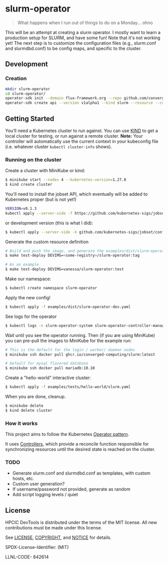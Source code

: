 # slurm-operator

> What happens when I run out of things to do on a Monday... ohno 

This will be an attempt at creating a slurm operator. I mostly want to learn a production setup for SLURM,
and have some fun! Note that it's not working yet! The next step is to customize the configuration files
(e.g., slurm.conf and slurmdbd.conf) to be config maps, and specific to the cluster.

## Development

### Creation

```bash
mkdir slurm-operator
cd slurm-operator/
operator-sdk init --domain flux-framework.org --repo github.com/converged-computing/slurm-operator
operator-sdk create api --version v1alpha1 --kind slurm --resource --controller
```

## Getting Started

You’ll need a Kubernetes cluster to run against. You can use [KIND](https://sigs.k8s.io/kind) to get a local cluster for testing, or run against a remote cluster.
**Note:** Your controller will automatically use the current context in your kubeconfig file (i.e. whatever cluster `kubectl cluster-info` shows).

### Running on the cluster

Create a cluster with MiniKube or kind:

```bash
$ minikube start --nodes 4 --kubernetes-version=1.27.0
$ kind create cluster
```

You'll need to install the jobset API, which eventually will be added to Kubernetes proper (but is not yet!)

```bash
VERSION=v0.1.3
kubectl apply --server-side -f https://github.com/kubernetes-sigs/jobset/releases/download/$VERSION/manifests.yaml
```
or development version (this is what I did):

```bash
$ kubectl apply --server-side -k github.com/kubernetes-sigs/jobset/config/default?ref=main
```

Generate the custom resource definition

```bash
# Build and push the image, and generate the examples/dist/slurm-operator-dev.yaml
$ make test-deploy DEVIMG=<some-registry>/slurm-operator:tag

# As an example
$ make test-deploy DEVIMG=vanessa/slurm-operator:test
```

Make our namespace:

```bash
$ kubectl create namespace slurm-operator
```

Apply the new config!

```bash
$ kubectl apply -f examples/dist/slurm-operator-dev.yaml
```

See logs for the operator

```bash
$ kubectl logs -n slurm-operator-system slurm-operator-controller-manager-6f6945579-9pknp 
```

Wait until you see the operator running. Then (if you are using MiniKube) you can pre-pull the images to MiniKube for the example run:

```bash
# This is the default for the login / worker/ daemon nodes
$ minikube ssh docker pull ghcr.io/converged-computing/slurm:latest

# Default for mysql flavored database
$ minikube ssh docker pull mariadb:10.10
```

Create a "hello-world" interactive cluster:

```bash
$ kubectl apply -f examples/tests/hello-world/slurm.yaml 
```

When you are done, cleanup.

```bash
$ minikube delete
$ kind delete cluster
```

### How it works

This project aims to follow the Kubernetes [Operator pattern](https://kubernetes.io/docs/concepts/extend-kubernetes/operator/).

It uses [Controllers](https://kubernetes.io/docs/concepts/architecture/controller/),
which provide a reconcile function responsible for synchronizing resources until the desired state is reached on the cluster.


### TODO

- Generate slurm.conf and slurmdbd.conf as templates, with custom hosts, etc.
- Custom user generation?
- If username/password not provided, generate as random
- Add script logging levels / quiet

## License

HPCIC DevTools is distributed under the terms of the MIT license.
All new contributions must be made under this license.

See [LICENSE](https://github.com/converged-computing/cloud-select/blob/main/LICENSE),
[COPYRIGHT](https://github.com/converged-computing/cloud-select/blob/main/COPYRIGHT), and
[NOTICE](https://github.com/converged-computing/cloud-select/blob/main/NOTICE) for details.

SPDX-License-Identifier: (MIT)

LLNL-CODE- 842614
